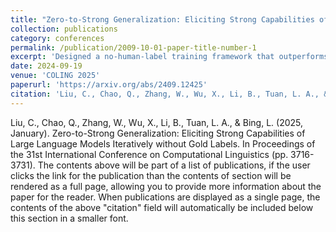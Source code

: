 ```yaml
---
title: "Zero-to-Strong Generalization: Eliciting Strong Capabilities of Large Language Models Iteratively without Gold Labels."
collection: publications
category: conferences
permalink: /publication/2009-10-01-paper-title-number-1
excerpt: 'Designed a no-human-label training framework that outperforms few-shot methods on both classification and reasoning tasks—joint work with Alibaba Damo, equal contribution with Chaoqun.'
date: 2024-09-19
venue: 'COLING 2025'
paperurl: 'https://arxiv.org/abs/2409.12425'
citation: 'Liu, C., Chao, Q., Zhang, W., Wu, X., Li, B., Tuan, L. A., & Bing, L. (2025, January). &quot;Zero-to-Strong Generalization: Eliciting Strong Capabilities of Large Language Models Iteratively without Gold Labels. &quot; <i>COLING</i>. (pp. 3716-3731).'
---
```

Liu, C., Chao, Q., Zhang, W., Wu, X., Li, B., Tuan, L. A., & Bing, L. (2025, January). Zero-to-Strong Generalization: Eliciting Strong Capabilities of Large Language Models Iteratively without Gold Labels. In Proceedings of the 31st International Conference on Computational Linguistics (pp. 3716-3731).
The contents above will be part of a list of publications, if the user clicks the link for the publication than the contents of section will be rendered as a full page, allowing you to provide more information about the paper for the reader. When publications are displayed as a single page, the contents of the above "citation" field will automatically be included below this section in a smaller font.
